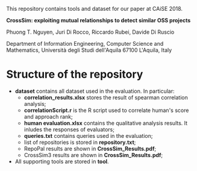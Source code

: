 This repository contains tools and dataset for our paper at CAiSE 2018.

<b>CrossSim: exploiting mutual relationships to detect similar OSS projects</b>

Phuong T. Nguyen, Juri Di Rocco, Riccardo Rubei, Davide Di Ruscio

Department of Information Engineering, Computer Science and Mathematics,
Università degli Studi dell'Aquila
67100 L'Aquila, Italy

# Structure of the repository
* <b>dataset</b> contains all dataset used in the evaluation. In particular:
  * <b>correlation_results.xlsx</b> stores the result of spearman correlation analysis;
  * <b>correlationScript.r</b> is the R script used to correlate human's score and approach rank;
  * <b>human evaluation.xlsx</b> contains the qualitative analysis results. It inludes the responses of evaluators;
  * <b>queries.txt</b> contains queries used in the evaluation;
  * list of repositories is stored in <b>repository.txt</b>;
  * RepoPal results are shown in <b>CrossSim_Results.pdf</b>;
  * CrossSim3 results are shown in <b>CrossSim_Results.pdf</b>;
* All supporting tools are stored in <b>tool</b>.
